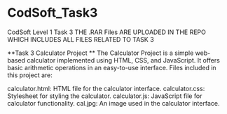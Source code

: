 # CodSoft_Task3
CodSoft Level 1 Task 3
THE .RAR Files ARE UPLOADED IN THE REPO WHICH INCLUDES ALL FILES RELATED TO TASK 3

**Task 3 Calculator Project ** The Calculator Project is a simple web-based calculator implemented using HTML, CSS, and JavaScript. It offers basic arithmetic operations in an easy-to-use interface. Files included in this project are:

calculator.html: HTML file for the calculator interface. calculator.css: Stylesheet for styling the calculator. calculator.js: JavaScript file for calculator functionality. cal.jpg: An image used in the calculator interface.
